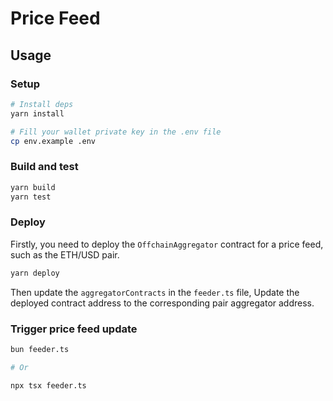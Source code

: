 # Price Feed

## Usage

### Setup

```bash
# Install deps
yarn install

# Fill your wallet private key in the .env file
cp env.example .env
```

### Build and test

```bash
yarn build
yarn test
```

### Deploy

Firstly, you need to deploy the `OffchainAggregator` contract for a price feed, such as the ETH/USD pair.

```bash
yarn deploy
```

Then update the `aggregatorContracts` in the `feeder.ts` file, Update the deployed contract address to the corresponding pair aggregator address.

### Trigger price feed update

```bash
bun feeder.ts

# Or

npx tsx feeder.ts
```
